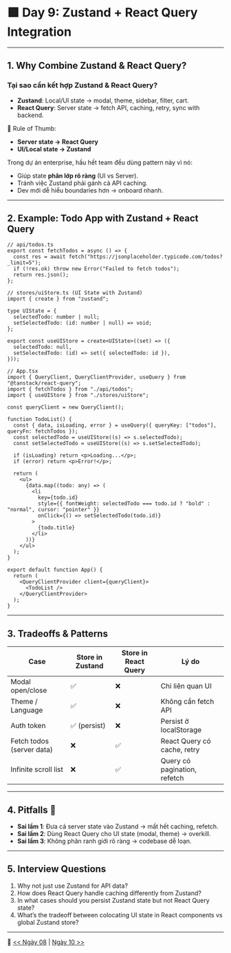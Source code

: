 # 🟩 Day 9: Zustand + React Query Integration

---

## 1. Why Combine Zustand & React Query?

### Tại sao cần kết hợp Zustand & React Query?

* **Zustand**: Local/UI state → modal, theme, sidebar, filter, cart.
* **React Query**: Server state → fetch API, caching, retry, sync with backend.

🎯 Rule of Thumb:

* **Server state → React Query**
* **UI/Local state → Zustand**

Trong dự án enterprise, hầu hết team đều dùng pattern này vì nó:

* Giúp state **phân lớp rõ ràng** (UI vs Server).
* Tránh việc Zustand phải gánh cả API caching.
* Dev mới dễ hiểu boundaries hơn → onboard nhanh.

---

## 2. Example: Todo App with Zustand + React Query

```tsx
// api/todos.ts
export const fetchTodos = async () => {
  const res = await fetch("https://jsonplaceholder.typicode.com/todos?_limit=5");
  if (!res.ok) throw new Error("Failed to fetch todos");
  return res.json();
};
```

```tsx
// stores/uiStore.ts (UI State with Zustand)
import { create } from "zustand";

type UIState = {
  selectedTodo: number | null;
  setSelectedTodo: (id: number | null) => void;
};

export const useUIStore = create<UIState>((set) => ({
  selectedTodo: null,
  setSelectedTodo: (id) => set({ selectedTodo: id }),
}));
```

```tsx
// App.tsx
import { QueryClient, QueryClientProvider, useQuery } from "@tanstack/react-query";
import { fetchTodos } from "./api/todos";
import { useUIStore } from "./stores/uiStore";

const queryClient = new QueryClient();

function TodoList() {
  const { data, isLoading, error } = useQuery({ queryKey: ["todos"], queryFn: fetchTodos });
  const selectedTodo = useUIStore((s) => s.selectedTodo);
  const setSelectedTodo = useUIStore((s) => s.setSelectedTodo);

  if (isLoading) return <p>Loading...</p>;
  if (error) return <p>Error!</p>;

  return (
    <ul>
      {data.map((todo: any) => (
        <li
          key={todo.id}
          style={{ fontWeight: selectedTodo === todo.id ? "bold" : "normal", cursor: "pointer" }}
          onClick={() => setSelectedTodo(todo.id)}
        >
          {todo.title}
        </li>
      ))}
    </ul>
  );
}

export default function App() {
  return (
    <QueryClientProvider client={queryClient}>
      <TodoList />
    </QueryClientProvider>
  );
}
```

---

## 3. Tradeoffs & Patterns

| Case                      | Store in Zustand | Store in React Query | Lý do                        |
| ------------------------- | ---------------- | -------------------- | ---------------------------- |
| Modal open/close          | ✅                | ❌                    | Chỉ liên quan UI             |
| Theme / Language          | ✅                | ❌                    | Không cần fetch API          |
| Auth token                | ✅ (persist)      | ❌                    | Persist ở localStorage       |
| Fetch todos (server data) | ❌                | ✅                    | React Query có cache, retry  |
| Infinite scroll list      | ❌                | ✅                    | Query có pagination, refetch |

---

## 4. Pitfalls 🚨

* **Sai lầm 1**: Đưa cả server state vào Zustand → mất hết caching, refetch.
* **Sai lầm 2**: Dùng React Query cho UI state (modal, theme) → overkill.
* **Sai lầm 3**: Không phân ranh giới rõ ràng → codebase dễ loạn.

---

## 5. Interview Questions

1. Why not just use Zustand for API data?
2. How does React Query handle caching differently from Zustand?
3. In what cases should you persist Zustand state but not React Query state?
4. What’s the tradeoff between colocating UI state in React components vs global Zustand store?


---

📌 [<< Ngày 08](./Day08.md) | [Ngày 10 >>](./Day10.md)